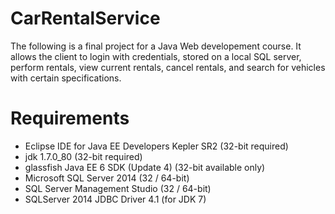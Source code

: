 # CarRentalService
The following is a final project for a Java Web developement course. It allows the client to login with credentials, stored on a local SQL server, perform rentals, view current rentals, cancel rentals, and search for vehicles with certain specifications. 

# Requirements
* Eclipse IDE for Java EE Developers Kepler SR2 (32-bit required)
* jdk 1.7.0_80 (32-bit required)
* glassfish Java EE 6 SDK (Update 4) (32-bit available only)
* Microsoft SQL Server 2014 (32 / 64-bit)
* SQL Server Management Studio (32 / 64-bit)
* SQLServer 2014 JDBC Driver 4.1 (for JDK 7)
